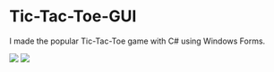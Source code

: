 # Tic-Tac-Toe-GUI
I made the popular Tic-Tac-Toe game with C# using Windows Forms.

<img src="https://i.ibb.co/JvPgxHv/image.png">
<img src="https://i.ibb.co/JvPgxHv/image.png">
